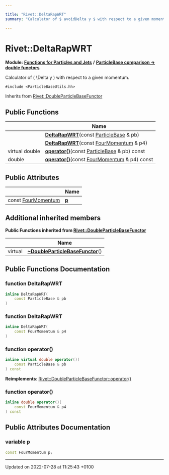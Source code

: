 ```yaml
---

title: "Rivet::DeltaRapWRT"
summary: "Calculator of $ avoidDelta y $ with respect to a given momentum. "

---
```


# Rivet::DeltaRapWRT

**Module:** **[Functions for Particles and Jets](http://example.org/modules/group__particlebaseutils/)** **/** **[ParticleBase comparison -> double functors](http://example.org/modules/group__particlebaseutils__pb2dbl/)**



Calculator of \( \Delta y \) with respect to a given momentum. 


`#include <ParticleBaseUtils.hh>`

Inherits from [Rivet::DoubleParticleBaseFunctor](http://example.org/classes/structrivet_1_1doubleparticlebasefunctor/)

## Public Functions

|                | Name           |
| -------------- | -------------- |
| | **[DeltaRapWRT](http://example.org/modules/group__particlebaseutils/#function-deltarapwrt)**(const <a href="http://example.org/classes/classrivet_1_1particlebase/">ParticleBase</a> & pb) |
| | **[DeltaRapWRT](http://example.org/modules/group__particlebaseutils/#function-deltarapwrt)**(const <a href="http://example.org/classes/classrivet_1_1fourmomentum/">FourMomentum</a> & p4) |
| virtual double | **[operator()](http://example.org/modules/group__particlebaseutils/#function-operator())**(const <a href="http://example.org/classes/classrivet_1_1particlebase/">ParticleBase</a> & pb) const |
| double | **[operator()](http://example.org/modules/group__particlebaseutils/#function-operator())**(const <a href="http://example.org/classes/classrivet_1_1fourmomentum/">FourMomentum</a> & p4) const |

## Public Attributes

|                | Name           |
| -------------- | -------------- |
| const <a href="http://example.org/classes/classrivet_1_1fourmomentum/">FourMomentum</a> | **[p](http://example.org/modules/group__particlebaseutils/#variable-p)**  |

## Additional inherited members

**Public Functions inherited from [Rivet::DoubleParticleBaseFunctor](http://example.org/classes/structrivet_1_1doubleparticlebasefunctor/)**

|                | Name           |
| -------------- | -------------- |
| virtual | **[~DoubleParticleBaseFunctor](http://example.org/modules/group__particlebaseutils/#function-~doubleparticlebasefunctor)**() |


## Public Functions Documentation

### function DeltaRapWRT

```cpp
inline DeltaRapWRT(
    const ParticleBase & pb
)
```


### function DeltaRapWRT

```cpp
inline DeltaRapWRT(
    const FourMomentum & p4
)
```


### function operator()

```cpp
inline virtual double operator()(
    const ParticleBase & pb
) const
```


**Reimplements**: [Rivet::DoubleParticleBaseFunctor::operator()](http://example.org/modules/group__particlebaseutils/#function-operator())


### function operator()

```cpp
inline double operator()(
    const FourMomentum & p4
) const
```


## Public Attributes Documentation

### variable p

```cpp
const FourMomentum p;
```


-------------------------------

Updated on 2022-07-28 at 11:25:43 +0100